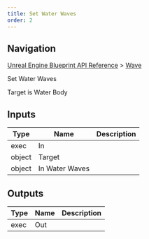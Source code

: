 ```yaml
---
title: Set Water Waves
order: 2
---
```

## Navigation

[Unreal Engine Blueprint API Reference](https://dev.epicgames.com/documentation/en-us/unreal-engine/BlueprintAPI) > [Wave](https://dev.epicgames.com/documentation/en-us/unreal-engine/BlueprintAPI/Wave)

Set Water Waves

Target is Water Body

## Inputs

| Type | Name | Description |
| --- | --- | --- |
| exec | In |  |
| object | Target |  |
| object | In Water Waves |  |

## Outputs

| Type | Name | Description |
| --- | --- | --- |
| exec | Out |  |
